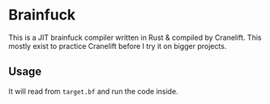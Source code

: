 # Brainfuck
This is a JIT brainfuck compiler written in Rust & compiled by Cranelift. This mostly exist to practice Cranelift before I try it on bigger projects.

## Usage
It will read from `target.bf` and run the code inside.